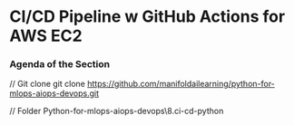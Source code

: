 # CI/CD Pipeline w GitHub Actions for AWS EC2

### Agenda of the Section
// Git clone
git clone https://github.com/manifoldailearning/python-for-mlops-aiops-devops.git

// Folder Python-for-mlops-aiops-devops\8.ci-cd-python
